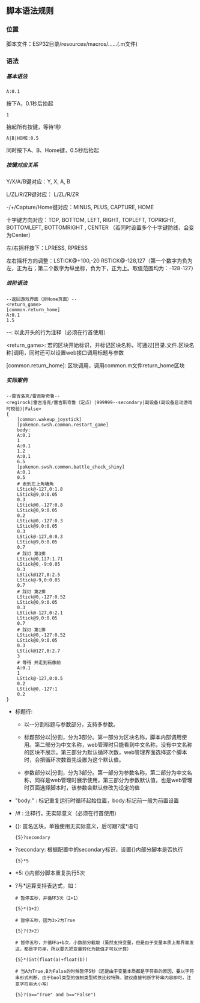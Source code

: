 ## 脚本语法规则

### 位置

脚本文件：ESP32目录/resources/macros/......(.m文件)

### 语法

##### 基本语法

```
A:0.1
```

按下A，0.1秒后抬起

```
1
```

抬起所有按键，等待1秒

```
A|B|HOME:0.5
```

同时按下A、B、Home键，0.5秒后抬起

##### 按键对应关系

Y/X/A/B键对应：Y, X, A, B

L/ZL/R/ZR键对应： L/ZL/R/ZR

-/+/Capture/Home键对应：MINUS, PLUS, CAPTURE, HOME

十字键方向对应：TOP, BOTTOM, LEFT, RIGHT, TOPLEFT, TOPRIGHT, BOTTOMLEFT, BOTTOMRIGHT , CENTER （若同时设置多个十字键防线，会变为Center）

左/右摇杆按下：LPRESS, RPRESS

左右摇杆方向调整：LSTICK@+100,-20   RSTICK@-128,127（第一个数字为负为左，正为右；第二个数字为纵坐标，负为下，正为上。取值范围均为：-128-127）

##### 进阶语法

```
--返回游戏界面（非Home页面）--
<return_game>
[common.return_home]
A:0.1
1.5
```

--: 以此开头的行为注释（必须在行首使用）

\<return_game\>: 宏的区块开始标识，并标记区块名称，可通过[目录.文件.区块名称]调用，同时还可以设置web接口调用标题与参数

\[common.return_home\]: 区块调用，调用common.m文件return_home区块

##### 实际案例

```
--雷吉洛克/雷吉斯奇鲁--
<regirock|雷吉洛克/雷吉斯奇鲁（定点）|999999--secondary|副设备(副设备启动游戏时校验)|False>
{
    [common.wakeup_joystick]
    [pokemon.swsh.common.restart_game]
    body:
    A:0.1
    1
    A:0.1
    1.2
    A:0.1
    6.5
    [pokemon.swsh.common.battle_check_shiny]
    A:0.1
    0.5
    # 走到左上角墙角
    LStick@-127,0:1.8
    LStick@9,0:0.05
    0.3
    LStick@0,-127:0.8
    LStick@0,9:0.05
    0.2
    LStick@0,-127:0.3
    LStick@9,0:0.05
    0.3
    LStick@-127,0:0.3
    LStick@9,0:0.05
    0.7
    # 踩灯 第3排
    LStick@0,127:1.71
    LStick@0,-9:0.05
    0.3
    LStick@127,0:2.5
    LStick@-9,0:0.05
    0.7
    # 踩灯 第2排
    LStick@0,-127:0.52
    LStick@0,9:0.05
    0.3
    LStick@-127,0:2.1
    LStick@9,0:0.05
    0.7
    # 踩灯 第1排
    LStick@0,-127:0.52
    LStick@0,9:0.05
    0.3
    LStick@127,0:2.7
    3
    # 等待 并走到石像前
    A:0.1
    1
    LStick@-127,0:0.5
    0.2
    LStick@0,-127:1
    0.2
}
```

- 标题行:

  - 以--分割标题与参数部分，支持多参数。

  - 标题部分以|分割，分为3部分。第一部分为区块名称，脚本内部调用使用。第二部分为中文名称，web管理时只能看到中文名称，没有中文名称的区块不展示。第三部分为默认循环次数，web管理界面选择这个脚本时，会把循环次数首先设置为这个默认值。

  - 参数部分以|分割，分为3部分。第一部分为参数名称，第二部分为中文名称，同样是web管理时展示使用，第三部分为参数默认值，也是web管理时页面选择脚本时，该参数会默认修改为设定的值

- "body:" : 标记重复运行时循环起始位置，body:标记前一般为前置设置

- /# : 注释行，无实际意义（必须在行首使用）

- {}: 匿名区块，单独使用无实际意义，后可跟?或*语句

  ```
  {5}?secondary
  ```

- ?secondary: 根据配置中的secondary标识，设置{}内部分脚本是否执行

  ```
  {5}*5
  ```

- \*5: {}内部分脚本重复执行5次

- ?与\*运算支持表达式，如：

  ```
  # 暂停五秒，并循环3次（2+1）
  
  {5}*(1+2)
  ```
  
  ```
  # 暂停五秒，因为3>2为True
  
  {5}?(3>2)
  ```
  
  ```
  # 暂停五秒，并循环a+b次，小数部分截取（虽然支持变量，但是由于变量本质上都界面发送，都是字符串，所以要先把变量转化为数值才可以计算）
  
  {5}*(int(float(a)+float(b))
  ```
  
  ```
  # 当A为True,B为False的时候暂停5秒（还是由于变量本质都是字符串的原因，要以字符串形式判断，由于bool类型的强制类型转换比较特殊，建议直接判断字符串内容即可，注意字符串大小写）
  
  {5}?(a=="True" and b=="False")
  ```
